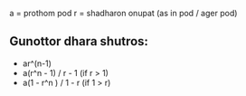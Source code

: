 
a = prothom pod
r = shadharon onupat (as in pod / ager pod)
## Gunottor dhara shutros:
 - ar^(n-1)
 - a(r^n - 1) / r - 1 (if r > 1)
 - a(1 - r^n ) / 1 - r  (if 1 > r)